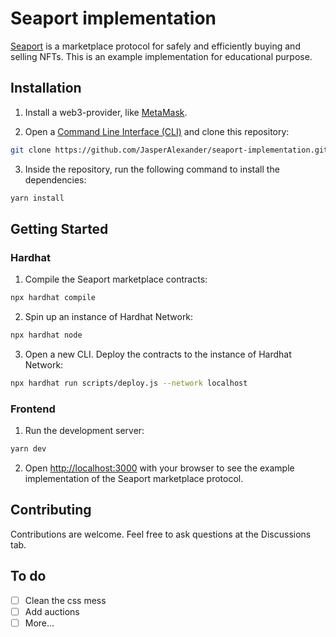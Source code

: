# Seaport implementation

[Seaport](https://github.com/ProjectOpenSea/seaport) is a marketplace protocol for safely and efficiently buying and selling NFTs. This is an example implementation for educational purpose.

## Installation

1. Install a web3-provider, like [MetaMask](https://github.com/MetaMask/metamask-extension).

2. Open a [Command Line Interface (CLI)](https://en.wikipedia.org/wiki/Command-line_interface) and clone this repository:

```bash
git clone https://github.com/JasperAlexander/seaport-implementation.git
```

3. Inside the repository, run the following command to install the dependencies:

```bash
yarn install
```

## Getting Started

### Hardhat

1. Compile the Seaport marketplace contracts:

```bash
npx hardhat compile
```

2. Spin up an instance of Hardhat Network:

```bash
npx hardhat node
```

3. Open a new CLI. Deploy the contracts to the instance of Hardhat Network:

```bash
npx hardhat run scripts/deploy.js --network localhost
```

### Frontend

1. Run the development server:

```bash
yarn dev
```

2. Open [http://localhost:3000](http://localhost:3000) with your browser to see the example implementation of the Seaport marketplace protocol.

## Contributing

Contributions are welcome. Feel free to ask questions at the Discussions tab.

## To do

- [ ] Clean the css mess
- [ ] Add auctions
- [ ] More...
